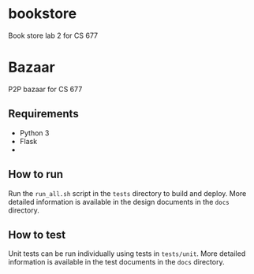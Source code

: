 # bookstore
Book store lab 2 for CS 677

# Bazaar
P2P bazaar for CS 677

## Requirements
- Python 3
- Flask
- 
## How to run
Run the `run_all.sh` script in the `tests` directory to build and deploy.
More detailed information is available in the design documents in the `docs` directory.

## How to test
Unit tests can be run individually using tests in `tests/unit`.
More detailed information is available in the test documents in the `docs` directory.
